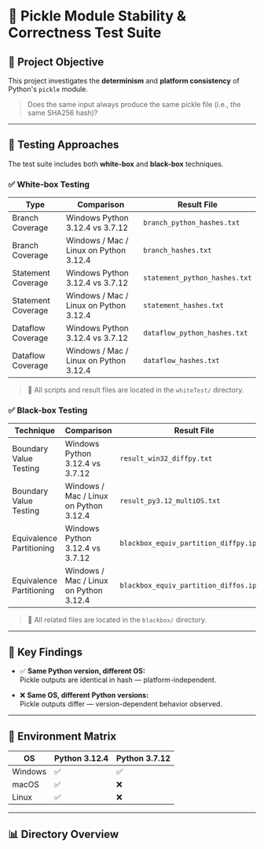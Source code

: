 # 🧪 Pickle Module Stability & Correctness Test Suite

## 📌 Project Objective

This project investigates the **determinism** and **platform consistency** of Python's `pickle` module.

> Does the same input always produce the same pickle file (i.e., the same SHA256 hash)?

---

## 🧰 Testing Approaches

The test suite includes both **white-box** and **black-box** techniques.

### ✅ White-box Testing

| Type | Comparison | Result File |
|------|------------|-------------|
| Branch Coverage | Windows Python 3.12.4 vs 3.7.12 | `branch_python_hashes.txt` |
| Branch Coverage | Windows / Mac / Linux on Python 3.12.4 | `branch_hashes.txt` |
| Statement Coverage | Windows Python 3.12.4 vs 3.7.12 | `statement_python_hashes.txt` |
| Statement Coverage | Windows / Mac / Linux on Python 3.12.4 | `statement_hashes.txt` |
| Dataflow Coverage | Windows Python 3.12.4 vs 3.7.12 | `dataflow_python_hashes.txt` |
| Dataflow Coverage | Windows / Mac / Linux on Python 3.12.4 | `dataflow_hashes.txt` |

> 📁 All scripts and result files are located in the `whiteTest/` directory.

### ✅ Black-box Testing

| Technique | Comparison | Result File |
|-----------|------------|-------------|
| Boundary Value Testing | Windows Python 3.12.4 vs 3.7.12 | `result_win32_diffpy.txt` |
| Boundary Value Testing | Windows / Mac / Linux on Python 3.12.4 | `result_py3.12_multiOS.txt` |
| Equivalence Partitioning | Windows Python 3.12.4 vs 3.7.12 | `blackbox_equiv_partition_diffpy.ipynb` |
| Equivalence Partitioning | Windows / Mac / Linux on Python 3.12.4 | `blackbox_equiv_partition_diffos.ipynb` |

> 📁 All related files are located in the `blackbox/` directory.

---

## 🧾 Key Findings

- ✅ **Same Python version, different OS:**  
  Pickle outputs are identical in hash — platform-independent.

- ❌ **Same OS, different Python versions:**  
  Pickle outputs differ — version-dependent behavior observed.

---

## 🧪 Environment Matrix

| OS      | Python 3.12.4 | Python 3.7.12 |
|---------|----------------|---------------|
| Windows | ✅              | ✅             |
| macOS   | ✅              | ❌             |
| Linux   | ✅              | ❌             |

---

## 📊 Directory Overview
